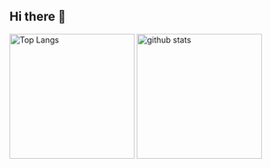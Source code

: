 ## Hi there 👋
<p align="left"> 
  <img alt="Top Langs" height="220px" src="https://github-readme-stats.vercel.app/api/top-langs/?username=sui8&show_icons=true&theme=tokyonight" />
  <img alt="github stats" height="220px" src="https://github-readme-stats.vercel.app/api?username=sui8&theme=tokyonight&show_icons=true" />
</p>
<!--
**sui8/sui8** is a ✨ _special_ ✨ repository because its `README.md` (this file) appears on your GitHub profile.

Here are some ideas to get you started:

- 🔭 I’m currently working on ...
- 🌱 I’m currently learning ...
- 👯 I’m looking to collaborate on ...
- 🤔 I’m looking for help with ...
- 💬 Ask me about ...
- 📫 How to reach me: ...
- 😄 Pronouns: ...
- ⚡ Fun fact: ...
-->
